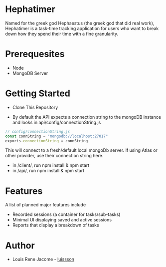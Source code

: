 # Hephatimer

Named for the greek god Hephaestus (the greek god that did real work), Hephatimer is a task-time tracking application for users who want to break down how they spend their time with a fine granularity.


# Prerequesites
* Node
* MongoDB Server


# Getting Started
* Clone This Repository

* By default the API expects a connection string to the mongoDB instance and looks in api/config/connectionString.js

```javascript
// config/connectionString.js
const connString = "mongodb://localhost:27017"
exports.connectionString = connString
```

This will connect to a fresh/default local mongoDb server. If using Atlas or other provider, use their connection string here.

* in /client/, run npm install & npm start
* in /api/, run npm install & npm start


# Features

A list of planned major features include

* Recorded sessions (a container for tasks/sub-tasks)
* Minimal UI displaying saved and active sessions
* Reports that display a breakdown of tasks

# Author
* Louis Rene Jacome - [luissson](https://github.com/luissson/)